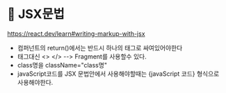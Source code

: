 
# 🍎 JSX문법

https://react.dev/learn#writing-markup-with-jsx


- 컴퍼넌트의 return()에서는 반드시 하나의 태그로 싸여있어야한다
- 태그대신 <> </>      --> Fragment를 사용할수 있다.
- class명을 className="class명"
- javaScript코드를 JSX 문법안에서 사용해야할때는 {javaScript 코드} 형식으로 사용해야한다.
